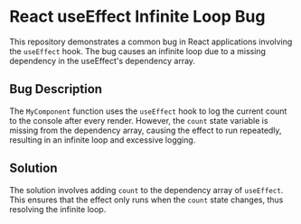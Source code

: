 # React useEffect Infinite Loop Bug

This repository demonstrates a common bug in React applications involving the `useEffect` hook. The bug causes an infinite loop due to a missing dependency in the useEffect's dependency array.

## Bug Description

The `MyComponent` function uses the `useEffect` hook to log the current count to the console after every render. However, the `count` state variable is missing from the dependency array, causing the effect to run repeatedly, resulting in an infinite loop and excessive logging.

## Solution

The solution involves adding `count` to the dependency array of `useEffect`. This ensures that the effect only runs when the `count` state changes, thus resolving the infinite loop.